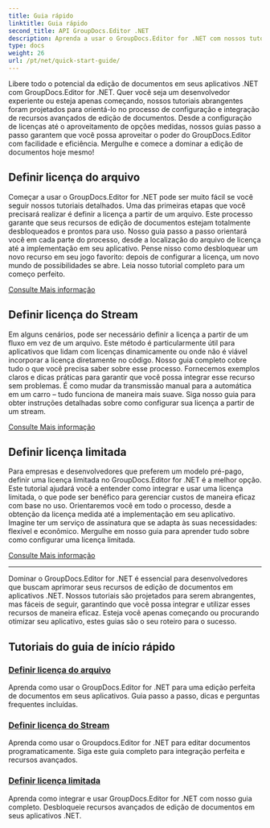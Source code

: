 ```yaml
---
title: Guia rápido
linktitle: Guia rápido
second_title: API GroupDocs.Editor .NET
description: Aprenda a usar o GroupDocs.Editor for .NET com nossos tutoriais abrangentes. Defina licenças, integre recursos e desbloqueie recursos avançados de edição de documentos.
type: docs
weight: 26
url: /pt/net/quick-start-guide/
---
```

Libere todo o potencial da edição de documentos em seus aplicativos .NET com GroupDocs.Editor for .NET. Quer você seja um desenvolvedor experiente ou esteja apenas começando, nossos tutoriais abrangentes foram projetados para orientá-lo no processo de configuração e integração de recursos avançados de edição de documentos. Desde a configuração de licenças até o aproveitamento de opções medidas, nossos guias passo a passo garantem que você possa aproveitar o poder do GroupDocs.Editor com facilidade e eficiência. Mergulhe e comece a dominar a edição de documentos hoje mesmo!
## Definir licença do arquivo

Começar a usar o GroupDocs.Editor for .NET pode ser muito fácil se você seguir nossos tutoriais detalhados. Uma das primeiras etapas que você precisará realizar é definir a licença a partir de um arquivo. Este processo garante que seus recursos de edição de documentos estejam totalmente desbloqueados e prontos para uso. Nosso guia passo a passo orientará você em cada parte do processo, desde a localização do arquivo de licença até a implementação em seu aplicativo. Pense nisso como desbloquear um novo recurso em seu jogo favorito: depois de configurar a licença, um novo mundo de possibilidades se abre. Leia nosso tutorial completo para um começo perfeito.

[Consulte Mais informação](./set-license-from-file/)

## Definir licença do Stream

Em alguns cenários, pode ser necessário definir a licença a partir de um fluxo em vez de um arquivo. Este método é particularmente útil para aplicativos que lidam com licenças dinamicamente ou onde não é viável incorporar a licença diretamente no código. Nosso guia completo cobre tudo o que você precisa saber sobre esse processo. Fornecemos exemplos claros e dicas práticas para garantir que você possa integrar esse recurso sem problemas. É como mudar da transmissão manual para a automática em um carro – tudo funciona de maneira mais suave. Siga nosso guia para obter instruções detalhadas sobre como configurar sua licença a partir de um stream.

[Consulte Mais informação](./set-license-from-stream/)

## Definir licença limitada

Para empresas e desenvolvedores que preferem um modelo pré-pago, definir uma licença limitada no GroupDocs.Editor for .NET é a melhor opção. Este tutorial ajudará você a entender como integrar e usar uma licença limitada, o que pode ser benéfico para gerenciar custos de maneira eficaz com base no uso. Orientaremos você em todo o processo, desde a obtenção da licença medida até a implementação em seu aplicativo. Imagine ter um serviço de assinatura que se adapta às suas necessidades: flexível e econômico. Mergulhe em nosso guia para aprender tudo sobre como configurar uma licença limitada.

[Consulte Mais informação](./set-metered-license/)

---

Dominar o GroupDocs.Editor for .NET é essencial para desenvolvedores que buscam aprimorar seus recursos de edição de documentos em aplicativos .NET. Nossos tutoriais são projetados para serem abrangentes, mas fáceis de seguir, garantindo que você possa integrar e utilizar esses recursos de maneira eficaz. Esteja você apenas começando ou procurando otimizar seu aplicativo, estes guias são o seu roteiro para o sucesso.
## Tutoriais do guia de início rápido
### [Definir licença do arquivo](./set-license-from-file/)
Aprenda como usar o GroupDocs.Editor for .NET para uma edição perfeita de documentos em seus aplicativos. Guia passo a passo, dicas e perguntas frequentes incluídas.
### [Definir licença do Stream](./set-license-from-stream/)
Aprenda como usar o Groupdocs.Editor for .NET para editar documentos programaticamente. Siga este guia completo para integração perfeita e recursos avançados.
### [Definir licença limitada](./set-metered-license/)
Aprenda como integrar e usar GroupDocs.Editor for .NET com nosso guia completo. Desbloqueie recursos avançados de edição de documentos em seus aplicativos .NET.
